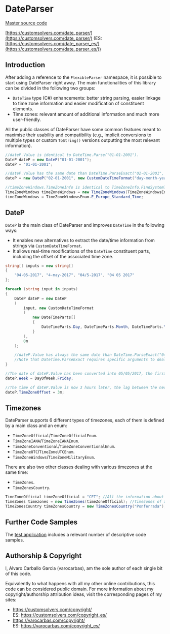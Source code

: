 # DateParser

[Master source code](https://github.com/varocarbas/FlexibleParser/tree/master/all_code/DateParser/Source)

[https://customsolvers.com/date_parser/](https://customsolvers.com/date_parser/) (ES: [https://customsolvers.com/date_parser_es/](https://customsolvers.com/date_parser_es/))

## Introduction

After adding a reference to the ```FlexibleParser``` namespace, it is possible to start using DateParser right away. The main functionalities of this library can be divided in the following two groups:
- ```DateTime``` type (C#) enhancements: better string parsing, easier linkage to time zone information and easier modification of constituent elements.
- Time zones: relevant amount of additional information and much more user-friendly. 

All the public classes of DateParser have some common features meant to maximise their usability and compatibility (e.g., implicit conversions to multiple types or custom ```ToString()``` versions outputting the most relevant information).

```C#
//dateP.Value is identical to DateTime.Parse("01-01-2001").
DateP dateP = new DateP("01-01-2001"); 
dateP = "01-01-2001";

//dateP.Value has the same date than DateTime.ParseExact("02-01-2001", "dd-MM-yyyy", System.Globalization.CultureInfo.CurrentCulture) and the current time.
dateP = new DateP("02-01-2001", new CustomDateTimeFormat("day-month-year"));

//timeZoneWindows.TimeZoneInfo is identical to TimeZoneInfo.FindSystemTimeZoneById("E. Europe Standard Time") (note that TimeZoneInfo.FindSystemTimeZoneById("E Europe Standard Time") triggers an exception).
TimeZoneWindows timeZoneWindows = new TimeZoneWindows(TimeZoneWindowsEnum.E_Europe_Standard_Time);
timeZoneWindows = TimeZoneWindowsEnum.E_Europe_Standard_Time;
```

## DateP

```DateP``` is the main class of DateParser and improves ```DateTime``` in the following ways:
- It enables new alternatives to extract the date/time information from strings via ```CustomDateTimeFormat```. 
- It allows real-time modifications of the ```DateTime``` constituent parts, including the offset of the associated time zone. 


```C#
string[] inputs = new string[]
{
	"04-05-2017", "4-may-2017", "04/5-2017", "04 05 2017"
};

foreach (string input in inputs)
{
    DateP dateP = new DateP
    (
        input, new CustomDateTimeFormat
        (
            new DateTimeParts[]
            {
                DateTimeParts.Day, DateTimeParts.Month, DateTimeParts.Year
            }
        ), 
		0m
    );

    //dateP.Value has always the same date than DateTime.ParseExact("04-05-2017", "dd-MM-yyyy", System.Globalization.CultureInfo.CurrentCulture) and the current time.
	//Note that DateTime.ParseExact requires specific arguments to deal with each input string. 
}

//The date of dateP.Value has been converted into 05/05/2017, the first Friday after 04/05/2017.
dateP.Week = DayOfWeek.Friday;

//The time of dateP.Value is now 3 hours later, the lag between the new offset and the original one.
dateP.TimeZoneOffset = 3m;
```

## Timezones

DateParser supports 6 different types of timezones, each of them is defined by a main class and an enum:
- ```TimeZoneOfficial```/```TimeZoneOfficialEnum```. 
- ```TimeZoneIANA```/```TimeZoneIANAEnum```. 
- ```TimeZoneConventional```/```TimeZoneConventionalEnum```. 
- ```TimeZoneUTC```/```TimeZoneUTCEnum```. 
- ```TimeZoneWindows```/```TimeZoneMilitaryEnum```.

There are also two other classes dealing with various timezones at the same time:
- ```TimeZones```. 
- ```TimeZonesCountry```. 


```C#
TimeZoneOfficial timeZoneOfficial = "CET"; //All the information about the CET time zone.
TimeZones timezones = new TimeZones(timeZoneOfficial); //Timezones of all the types having something in common with the CET time zone.
TimeZonesCountry timeZonesCountry = new TimeZonesCountry("Ponferrada"); //List with all the pairs of official standard/daylight timezones used in Ponferrada's country (i.e., Spain).
```

## Further Code Samples
The [test application](https://github.com/varocarbas/FlexibleParser/blob/master/all_code/Test/Parts/DateParser.cs) includes a relevant number of descriptive code samples. 

## Authorship & Copyright
I, Alvaro Carballo Garcia (varocarbas), am the sole author of each single bit of this code.

Equivalently to what happens with all my other online contributions, this code can be considered public domain. For more information about my copyright/authorship attribution ideas, visit the corresponding pages of my sites:
- https://customsolvers.com/copyright/<br/> 
ES: https://customsolvers.com/copyright_es/
- https://varocarbas.com/copyright/<br/>
ES: https://varocarbas.com/copyright_es/